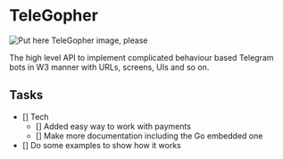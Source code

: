 # TeleGopher

![Put here TeleGopher image, please]()

The high level API to implement complicated
behaviour based Telegram bots in W3 manner
with URLs, screens, UIs and so on.

## Tasks

- [] Tech
  - [] Added easy way to work with payments
  - [] Make more documentation including the Go embedded one
- [] Do some examples to show how it works
